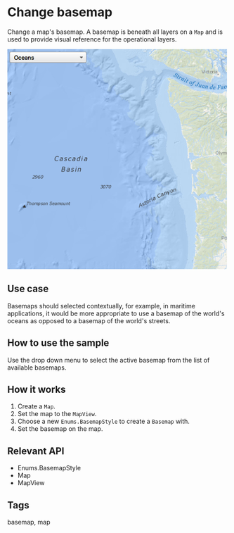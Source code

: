 # Change basemap

Change a map's basemap. A basemap is beneath all layers on a `Map` and is used to provide visual reference for the operational layers.

![](screenshot.png)

## Use case

Basemaps should selected contextually, for example, in maritime applications, it would be more appropriate to use a basemap of the world's oceans as opposed to a basemap of the world's streets.

## How to use the sample

Use the drop down menu to select the active basemap from the list of available basemaps.

## How it works

1. Create a `Map`.
2. Set the map to the `MapView`.
3. Choose a new `Enums.BasemapStyle` to create a `Basemap` with.
4. Set the basemap on the map.

## Relevant API

* Enums.BasemapStyle
* Map
* MapView

## Tags

basemap, map
